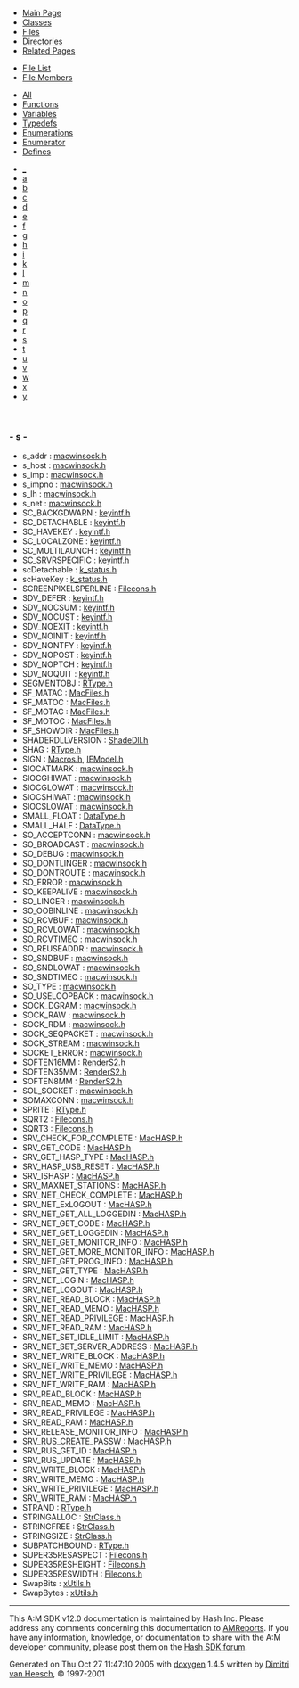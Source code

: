 <div class="tabs">

- [Main Page](index.md)
- [Classes](annotated.md)
- <span id="current">[Files](files.md)</span>
- [Directories](dirs.md)
- [Related Pages](pages.md)

</div>

<div class="tabs">

- [File List](files.md)
- <span id="current">[File Members](globals.md)</span>

</div>

<div class="tabs">

- [All](globals.md)
- [Functions](globals_func.md)
- [Variables](globals_vars.md)
- [Typedefs](globals_type.md)
- [Enumerations](globals_enum.md)
- [Enumerator](globals_eval.md)
- <span id="current">[Defines](globals_defs.md)</span>

</div>

<div class="tabs">

- [\_](globals_defs.md#index__)
- [a](globals_defs_0x61.md#index_a)
- [b](globals_defs_0x62.md#index_b)
- [c](globals_defs_0x63.md#index_c)
- [d](globals_defs_0x64.md#index_d)
- [e](globals_defs_0x65.md#index_e)
- [f](globals_defs_0x66.md#index_f)
- [g](globals_defs_0x67.md#index_g)
- [h](globals_defs_0x68.md#index_h)
- [i](globals_defs_0x69.md#index_i)
- [k](globals_defs_0x6b.md#index_k)
- [l](globals_defs_0x6c.md#index_l)
- [m](globals_defs_0x6d.md#index_m)
- [n](globals_defs_0x6e.md#index_n)
- [o](globals_defs_0x6f.md#index_o)
- [p](globals_defs_0x70.md#index_p)
- [q](globals_defs_0x71.md#index_q)
- [r](globals_defs_0x72.md#index_r)
- <span id="current">[s](globals_defs_0x73.md#index_s)</span>
- [t](globals_defs_0x74.md#index_t)
- [u](globals_defs_0x75.md#index_u)
- [v](globals_defs_0x76.md#index_v)
- [w](globals_defs_0x77.md#index_w)
- [x](globals_defs_0x78.md#index_x)
- [y](globals_defs_0x79.md#index_y)

</div>

 

### <span id="index_s" class="anchor">- s -</span>

- s_addr : <a href="macwinsock_8h.md#8a9761b7b063770d5b27361f3d9f3e5d" class="el">macwinsock.h</a>
- s_host : <a href="macwinsock_8h.md#4d3c0b38d0d3d31c7da1fec53513bc12" class="el">macwinsock.h</a>
- s_imp : <a href="macwinsock_8h.md#f6f91d731d6d3c713f359171f292a743" class="el">macwinsock.h</a>
- s_impno : <a href="macwinsock_8h.md#0c7b85429c2c3c346c54b2f9cc8d088a" class="el">macwinsock.h</a>
- s_lh : <a href="macwinsock_8h.md#34e28bf23ea4f0c2cd1d9a6a6dcd094f" class="el">macwinsock.h</a>
- s_net : <a href="macwinsock_8h.md#22f6c4d1610662797d530bc20fa2dcc9" class="el">macwinsock.h</a>
- SC_BACKGDWARN : <a href="keyintf_8h.md#cf54a96b3fdab699dce949acf8a91ed0" class="el">keyintf.h</a>
- SC_DETACHABLE : <a href="keyintf_8h.md#572571892b882ebee079616365e2d450" class="el">keyintf.h</a>
- SC_HAVEKEY : <a href="keyintf_8h.md#611ebb8798a523b3fd0a429596e9ac71" class="el">keyintf.h</a>
- SC_LOCALZONE : <a href="keyintf_8h.md#9e9edc9dad94a4b3a80769ff06972315" class="el">keyintf.h</a>
- SC_MULTILAUNCH : <a href="keyintf_8h.md#4bbe6760746186f0c34562956e1d92e5" class="el">keyintf.h</a>
- SC_SRVRSPECIFIC : <a href="keyintf_8h.md#14fafee7deb8ffd10db40b480f9a5902" class="el">keyintf.h</a>
- scDetachable : <a href="k__status_8h.md#e85250f0834f344de49ddf284089134f" class="el">k_status.h</a>
- scHaveKey : <a href="k__status_8h.md#de98d8be90fe0f0b6de5095bae1903c3" class="el">k_status.h</a>
- SCREENPIXELSPERLINE : <a href="Filecons_8h.md#f066adec59574f82e79d6aeeb98ba89e" class="el">Filecons.h</a>
- SDV_DEFER : <a href="keyintf_8h.md#e95187c54559d901b927e6b6f706a187" class="el">keyintf.h</a>
- SDV_NOCSUM : <a href="keyintf_8h.md#e4e9355ff87cc232a9084ffb018617cd" class="el">keyintf.h</a>
- SDV_NOCUST : <a href="keyintf_8h.md#5f8189e59bd1eac4d0a0ecce58fb3fa8" class="el">keyintf.h</a>
- SDV_NOEXIT : <a href="keyintf_8h.md#d084b2a72eeec1223a947fbfd5601627" class="el">keyintf.h</a>
- SDV_NOINIT : <a href="keyintf_8h.md#e9c9d74f27d0e264e89a9ebdc40ff5b7" class="el">keyintf.h</a>
- SDV_NONTFY : <a href="keyintf_8h.md#ba1350ff7322f50f5bc9ab3bd8270137" class="el">keyintf.h</a>
- SDV_NOPOST : <a href="keyintf_8h.md#70db3e728dc5e9d1883a23f4a58409be" class="el">keyintf.h</a>
- SDV_NOPTCH : <a href="keyintf_8h.md#bd3c83741d270e542d81a76b645fbe36" class="el">keyintf.h</a>
- SDV_NOQUIT : <a href="keyintf_8h.md#316bb72b4f099e351d9391b82e16e230" class="el">keyintf.h</a>
- SEGMENTOBJ : <a href="RType_8h.md#59032c40a59e6aa4d1741b5c4dd3bb7b" class="el">RType.h</a>
- SF_MATAC : <a href="MacFiles_8h.md#567f83dd5911b6f65e5e75100dace5fd" class="el">MacFiles.h</a>
- SF_MATOC : <a href="MacFiles_8h.md#84590c8a92965c0f356f9327fa8f6efc" class="el">MacFiles.h</a>
- SF_MOTAC : <a href="MacFiles_8h.md#0f9fc55fe80f43c8a81c14dee1e759ef" class="el">MacFiles.h</a>
- SF_MOTOC : <a href="MacFiles_8h.md#aced7842751dddeaec9f4aeb88acb387" class="el">MacFiles.h</a>
- SF_SHOWDIR : <a href="MacFiles_8h.md#6679fb07a67048fc482f5df3b5c01750" class="el">MacFiles.h</a>
- SHADERDLLVERSION : <a href="ShadeDll_8h.md#99f90260d5e95e41fdee9cd8e79278a9" class="el">ShadeDll.h</a>
- SHAG : <a href="RType_8h.md#46c9c1c21f3b948008a1001ef62d74e9" class="el">RType.h</a>
- SIGN : <a href="Macros_8h.md#fd4285aeb4387dda2c03f4d96135b208" class="el">Macros.h</a>, <a href="IEModel_8h.md#fd4285aeb4387dda2c03f4d96135b208" class="el">IEModel.h</a>
- SIOCATMARK : <a href="macwinsock_8h.md#88c8cce4b743b77d6e94fc7cf21a17ea" class="el">macwinsock.h</a>
- SIOCGHIWAT : <a href="macwinsock_8h.md#6cfdd58687e4891a562ebf0ea9714b59" class="el">macwinsock.h</a>
- SIOCGLOWAT : <a href="macwinsock_8h.md#fc4cac58272a9c352a456f80b5c8ca9a" class="el">macwinsock.h</a>
- SIOCSHIWAT : <a href="macwinsock_8h.md#95965a4551458a98b1236f38f7b04e69" class="el">macwinsock.h</a>
- SIOCSLOWAT : <a href="macwinsock_8h.md#b0754c24c0e377e25d8d41c4cfe3eae5" class="el">macwinsock.h</a>
- SMALL_FLOAT : <a href="DataType_8h.md#7b2adde88bfc05e2226ee4490a168d68" class="el">DataType.h</a>
- SMALL_HALF : <a href="DataType_8h.md#d880bf872c82b6132f6816fc345001e5" class="el">DataType.h</a>
- SO_ACCEPTCONN : <a href="macwinsock_8h.md#95c3f11906b37900e13f682a6ae01630" class="el">macwinsock.h</a>
- SO_BROADCAST : <a href="macwinsock_8h.md#58ecc6cd55a2b3b0d90dfaf30f03d59d" class="el">macwinsock.h</a>
- SO_DEBUG : <a href="macwinsock_8h.md#e1b61d84f487aa00c530bd85ae746e30" class="el">macwinsock.h</a>
- SO_DONTLINGER : <a href="macwinsock_8h.md#887ed200f18b2cdf82267c5d29cc6ee5" class="el">macwinsock.h</a>
- SO_DONTROUTE : <a href="macwinsock_8h.md#ddcbe286a7e58824b0897ca4d69512ec" class="el">macwinsock.h</a>
- SO_ERROR : <a href="macwinsock_8h.md#392464cadce1f5c0bb0c9c6b34c9ffb3" class="el">macwinsock.h</a>
- SO_KEEPALIVE : <a href="macwinsock_8h.md#f4f565ca799521ba89a021953c75a29e" class="el">macwinsock.h</a>
- SO_LINGER : <a href="macwinsock_8h.md#75dd7a95982a20f13d1ac76428acd1b1" class="el">macwinsock.h</a>
- SO_OOBINLINE : <a href="macwinsock_8h.md#ace7d892ceca2c5e08c220939d022ecb" class="el">macwinsock.h</a>
- SO_RCVBUF : <a href="macwinsock_8h.md#3d2ed47f6271421cca48428e89519bf2" class="el">macwinsock.h</a>
- SO_RCVLOWAT : <a href="macwinsock_8h.md#770ef3615f65102fbce5cfbb5fcaf1fb" class="el">macwinsock.h</a>
- SO_RCVTIMEO : <a href="macwinsock_8h.md#8ecb6f2b9883cfddf32504aea958ed8e" class="el">macwinsock.h</a>
- SO_REUSEADDR : <a href="macwinsock_8h.md#af81779053d02b0cbb197bdcc303e3d1" class="el">macwinsock.h</a>
- SO_SNDBUF : <a href="macwinsock_8h.md#193780bb0910cc3ee4529d58b06d3663" class="el">macwinsock.h</a>
- SO_SNDLOWAT : <a href="macwinsock_8h.md#7b10c049d8f79bc7fd3a24efb073fdb8" class="el">macwinsock.h</a>
- SO_SNDTIMEO : <a href="macwinsock_8h.md#0ac377e762549f4e7cf2cc20aca11928" class="el">macwinsock.h</a>
- SO_TYPE : <a href="macwinsock_8h.md#c42202aa37996c4a03041c73ce42a4b4" class="el">macwinsock.h</a>
- SO_USELOOPBACK : <a href="macwinsock_8h.md#79d6d935b07b367a1313f29b1f4b6643" class="el">macwinsock.h</a>
- SOCK_DGRAM : <a href="macwinsock_8h.md#3e2de90af9d0ab0cda7989dd2c939878" class="el">macwinsock.h</a>
- SOCK_RAW : <a href="macwinsock_8h.md#bdf7dbcad83450d99bf2b42ae3d1a84d" class="el">macwinsock.h</a>
- SOCK_RDM : <a href="macwinsock_8h.md#2baebc3ddf5bd875fc15333265cbb1c2" class="el">macwinsock.h</a>
- SOCK_SEQPACKET : <a href="macwinsock_8h.md#e5fd4eef2e646dacfbecc67905bae5ad" class="el">macwinsock.h</a>
- SOCK_STREAM : <a href="macwinsock_8h.md#2502fb7ce034964df9ac67988f536e45" class="el">macwinsock.h</a>
- SOCKET_ERROR : <a href="macwinsock_8h.md#ac87548d79aa92c60dcfac06ae83e5ad" class="el">macwinsock.h</a>
- SOFTEN16MM : <a href="RenderS2_8h.md#2ec0b8205c8ef6e1bae4d51b741326a9" class="el">RenderS2.h</a>
- SOFTEN35MM : <a href="RenderS2_8h.md#08d0ad8a4ec15e52fedcd3f46bf46cef" class="el">RenderS2.h</a>
- SOFTEN8MM : <a href="RenderS2_8h.md#302bfbcc4aa0fe1c02487e052189ce6e" class="el">RenderS2.h</a>
- SOL_SOCKET : <a href="macwinsock_8h.md#79d233e97aeb0c159b93f63ab1a30c33" class="el">macwinsock.h</a>
- SOMAXCONN : <a href="macwinsock_8h.md#d872e34851dc65736b58a3593cd01f43" class="el">macwinsock.h</a>
- SPRITE : <a href="RType_8h.md#2a3389b1d8bc619aed964477ec7b1a2d" class="el">RType.h</a>
- SQRT2 : <a href="Filecons_8h.md#59633af5c87e7a69e36557e1f616c7be" class="el">Filecons.h</a>
- SQRT3 : <a href="Filecons_8h.md#539fe8787ae0cdc52155e8b7e781b9e3" class="el">Filecons.h</a>
- SRV_CHECK_FOR_COMPLETE : <a href="MacHASP_8h.md#650ad90c63876221a141cc9eca422d09" class="el">MacHASP.h</a>
- SRV_GET_CODE : <a href="MacHASP_8h.md#f4a5ac7d18c39119b7f862e6745b77da" class="el">MacHASP.h</a>
- SRV_GET_HASP_TYPE : <a href="MacHASP_8h.md#943cb7854b771f3b9026fd1c510c529b" class="el">MacHASP.h</a>
- SRV_HASP_USB_RESET : <a href="MacHASP_8h.md#7fc0111eea7fe39c03bbf0522f8a1634" class="el">MacHASP.h</a>
- SRV_ISHASP : <a href="MacHASP_8h.md#7530bf89212a8f971b31c8c9a1508aa0" class="el">MacHASP.h</a>
- SRV_MAXNET_STATIONS : <a href="MacHASP_8h.md#6c5301e1f1ab4ab7d84a0728b937de0e" class="el">MacHASP.h</a>
- SRV_NET_CHECK_COMPLETE : <a href="MacHASP_8h.md#c9677e455cb0beceeb8181e6fec8b7e9" class="el">MacHASP.h</a>
- SRV_NET_ExLOGOUT : <a href="MacHASP_8h.md#83ef51b1291fa9092f9119a2edb59483" class="el">MacHASP.h</a>
- SRV_NET_GET_ALL_LOGGEDIN : <a href="MacHASP_8h.md#3c17b9c4611f007205b1570e6d6e1128" class="el">MacHASP.h</a>
- SRV_NET_GET_CODE : <a href="MacHASP_8h.md#9e006bcf7aa4edc9b1d72065529007cc" class="el">MacHASP.h</a>
- SRV_NET_GET_LOGGEDIN : <a href="MacHASP_8h.md#f2b3b9aa13890c76c3b93668fa6522b9" class="el">MacHASP.h</a>
- SRV_NET_GET_MONITOR_INFO : <a href="MacHASP_8h.md#177aa9b0e4dbd5e0fa6a710923c7505d" class="el">MacHASP.h</a>
- SRV_NET_GET_MORE_MONITOR_INFO : <a href="MacHASP_8h.md#2e82c15903b95026afb714d4f79da61d" class="el">MacHASP.h</a>
- SRV_NET_GET_PROG_INFO : <a href="MacHASP_8h.md#730a479ef4cd4ba22d030182da542c60" class="el">MacHASP.h</a>
- SRV_NET_GET_TYPE : <a href="MacHASP_8h.md#829e1fea55ce9e25e5780fe2b4ababd7" class="el">MacHASP.h</a>
- SRV_NET_LOGIN : <a href="MacHASP_8h.md#e42ee1a9ba07f28b5abb69b86bc66418" class="el">MacHASP.h</a>
- SRV_NET_LOGOUT : <a href="MacHASP_8h.md#67b71a2e026147dbe565af67f9a63ffa" class="el">MacHASP.h</a>
- SRV_NET_READ_BLOCK : <a href="MacHASP_8h.md#920cc21211666a1b920b5a78b0ea095d" class="el">MacHASP.h</a>
- SRV_NET_READ_MEMO : <a href="MacHASP_8h.md#376ff3f62bcea727cbab75347bd84edd" class="el">MacHASP.h</a>
- SRV_NET_READ_PRIVILEGE : <a href="MacHASP_8h.md#2a878bf44c58a3cf83f69e447b384185" class="el">MacHASP.h</a>
- SRV_NET_READ_RAM : <a href="MacHASP_8h.md#4f6fbbb3d8e8fdd03a566bd03968d767" class="el">MacHASP.h</a>
- SRV_NET_SET_IDLE_LIMIT : <a href="MacHASP_8h.md#7cf866a720a24f81df4941d6d9aaf339" class="el">MacHASP.h</a>
- SRV_NET_SET_SERVER_ADDRESS : <a href="MacHASP_8h.md#ce6e886d678ac4ed103bc5e2cb58a15f" class="el">MacHASP.h</a>
- SRV_NET_WRITE_BLOCK : <a href="MacHASP_8h.md#5ce76e442c808fcb2ba0eb6b9afe282d" class="el">MacHASP.h</a>
- SRV_NET_WRITE_MEMO : <a href="MacHASP_8h.md#32b90d4e0cc4bdb25ecd6ff46c242973" class="el">MacHASP.h</a>
- SRV_NET_WRITE_PRIVILEGE : <a href="MacHASP_8h.md#43ab9c19e42b914a80ef779bd337cc05" class="el">MacHASP.h</a>
- SRV_NET_WRITE_RAM : <a href="MacHASP_8h.md#3ea3f61ea98e9bce5b2448d71f1f72ef" class="el">MacHASP.h</a>
- SRV_READ_BLOCK : <a href="MacHASP_8h.md#eb015aea5ff1352751b2fd7b7fab5710" class="el">MacHASP.h</a>
- SRV_READ_MEMO : <a href="MacHASP_8h.md#292d098aab2121e9d43693a14a54d5d4" class="el">MacHASP.h</a>
- SRV_READ_PRIVILEGE : <a href="MacHASP_8h.md#130025719817fc2816ee37072baa902f" class="el">MacHASP.h</a>
- SRV_READ_RAM : <a href="MacHASP_8h.md#cf6dd8990bf7d01b30ff30d49bc10936" class="el">MacHASP.h</a>
- SRV_RELEASE_MONITOR_INFO : <a href="MacHASP_8h.md#33ceaf115c3a3ddd38a79ff1539b8b35" class="el">MacHASP.h</a>
- SRV_RUS_CREATE_PASSW : <a href="MacHASP_8h.md#7078c75a684bd1545deaa73f599cab2c" class="el">MacHASP.h</a>
- SRV_RUS_GET_ID : <a href="MacHASP_8h.md#9fff4b4dccf1c4cdd7eed572507f7ad4" class="el">MacHASP.h</a>
- SRV_RUS_UPDATE : <a href="MacHASP_8h.md#50f8eb4c41c16eff51caa77f93a4a742" class="el">MacHASP.h</a>
- SRV_WRITE_BLOCK : <a href="MacHASP_8h.md#e519d2600b2afd0864bb7d85844fa18b" class="el">MacHASP.h</a>
- SRV_WRITE_MEMO : <a href="MacHASP_8h.md#7dbb219b731f3978a73e3d6a7f8a9a9e" class="el">MacHASP.h</a>
- SRV_WRITE_PRIVILEGE : <a href="MacHASP_8h.md#85a76e0444244fbcf590a7a7f25bc0b9" class="el">MacHASP.h</a>
- SRV_WRITE_RAM : <a href="MacHASP_8h.md#57cf78759483c9da0f8d471429301a18" class="el">MacHASP.h</a>
- STRAND : <a href="RType_8h.md#1a0776f2dc8ce26116f2add217d0ca99" class="el">RType.h</a>
- STRINGALLOC : <a href="StrClass_8h.md#75182ea92150576691f96b546330a5a8" class="el">StrClass.h</a>
- STRINGFREE : <a href="StrClass_8h.md#53d272522fb64973a9e71b09c7e331ea" class="el">StrClass.h</a>
- STRINGSIZE : <a href="StrClass_8h.md#3cdd16839fb5a19ff51dd8efe478b664" class="el">StrClass.h</a>
- SUBPATCHBOUND : <a href="RType_8h.md#77a6a8acdce07718bcbb111c420efd8f" class="el">RType.h</a>
- SUPER35RESASPECT : <a href="Filecons_8h.md#6db0b1a623eda435ce7f3d896e3b309c" class="el">Filecons.h</a>
- SUPER35RESHEIGHT : <a href="Filecons_8h.md#c094604c0c45238b1d8b8cda64fd3494" class="el">Filecons.h</a>
- SUPER35RESWIDTH : <a href="Filecons_8h.md#332a7021488089cc68e42b457a4fa7ec" class="el">Filecons.h</a>
- SwapBits : <a href="xUtils_8h.md#72b5e90b6fc89392dbf364b4f9f63069" class="el">xUtils.h</a>
- SwapBytes : <a href="xUtils_8h.md#6a0676ee92de31388d6aef835cbbab94" class="el">xUtils.h</a>

------------------------------------------------------------------------

<span class="small">This A:M SDK v12.0 documentation is maintained by Hash Inc. Please address any comments concerning this documentation to [AMReports](http://www.hash.com/reports). If you have any information, knowledge, or documentation to share with the A:M developer community, please post them on the [Hash SDK forum](http://www.hash.com/forums/index.php?showforum=11).</span>

Generated on Thu Oct 27 11:47:10 2005 with [<span class="image placeholder" original-image-src="doxygen.png" original-image-title="" height="45" width="100" align="middle" border="0">doxygen</span>](http://www.doxygen.org/index.html) 1.4.5 written by [Dimitri van Heesch](mailto:dimitri@stack.nl), © 1997-2001
